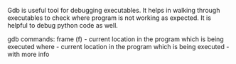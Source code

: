 Gdb is useful tool for debugging executables. It helps in walking through executables to check where program is not working as expected.
It is helpful to debug python code as well.

gdb commands:
frame (f) - current location in the program which is being executed
where     - current location in the program which is being executed - with more info

